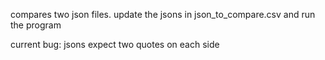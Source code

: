 compares two json files. 
update the jsons in json_to_compare.csv and run the program

current bug: jsons expect two quotes on each side
